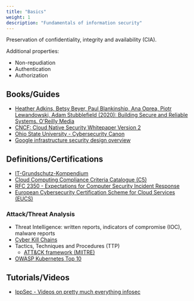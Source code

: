 ```yaml
---
title: "Basics"
weight: 1
description: "Fundamentals of information security"
---
```


Preservation of confidentiality, integrity and availability (CIA).

Additional properties:

- Non-repudiation
- Authentication
- Authorization

## Books/Guides

- [Heather Adkins, Betsy Beyer, Paul Blankinship, Ana Oprea, Piotr Lewandowski, Adam Stubblefield (2020): Building Secure and Reliable Systems. O'Reilly Media](https://sre.google/books/building-secure-reliable-systems/)
- [CNCF: Cloud Native Security Whitepaper Version 2](https://www.cncf.io/wp-content/uploads/2022/06/CNCF_cloud-native-security-whitepaper-May2022-v2.pdf)
- [Ohio State University - Cybersecurity Canon](https://icdt.osu.edu/cybercanon/bookreviews)
- [Google infrastructure security design overview](https://cloud.google.com/docs/security/infrastructure/design)

## Definitions/Certifications

- [IT-Grundschutz-Kompendium](https://www.bsi.bund.de/DE/Themen/Unternehmen-und-Organisationen/Standards-und-Zertifizierung/IT-Grundschutz/IT-Grundschutz-Kompendium/it-grundschutz-kompendium_node.html)
- [Cloud Computing Compliance Criteria Catalogue (C5)](https://www.bsi.bund.de/DE/Themen/Unternehmen-und-Organisationen/Informationen-und-Empfehlungen/Empfehlungen-nach-Angriffszielen/Cloud-Computing/Kriterienkatalog-C5/kriterienkatalog-c5_node.html)
- [RFC 2350 - Expectations for Computer Security Incident Response](https://www.rfc-editor.org/rfc/rfc2350.html)
- [European Cybersecurity Certification Scheme for Cloud Services (EUCS)](https://www.enisa.europa.eu/publications/eucs-cloud-service-scheme)

### Attack/Threat Analysis

- Threat Intelligence: written reports, indicators of compromise (IOC), malware reports
- [Cyber Kill Chains](https://www.lockheedmartin.com/en-us/capabilities/cyber/cyber-kill-chain.html)
- Tactics, Techniques and Procedures (TTP)
  - [ATT&CK framework (MIITRE)](https://attack.mitre.org/)
- [OWASP Kubernetes Top 10](https://owasp.org/www-project-kubernetes-top-ten/)

## Tutorials/Videos

- [IppSec - Videos on pretty much everything infosec](https://ippsec.rocks/?#)
